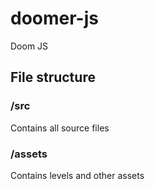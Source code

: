 # doomer-js
Doom JS


## File structure

### /src

Contains all source files


### /assets

Contains levels and other assets
